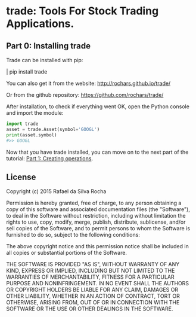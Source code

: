 # trade: Tools For Stock Trading Applications.

## Part 0: Installing trade
Trade can be installed with pip:

| pip install trade

You can also get it from the website:
http://rochars.github.io/trade/

Or from the github repository:
https://github.com/rochars/trade/

After installation, to check if everything went OK, open the Python
console and import the module:

```python
import trade
asset = trade.Asset(symbol='GOOGL')
print(asset.symbol)
#>> GOOGL
```

Now that you have trade installed, you can move on to the next part of the
tutorial: [Part 1: Creating operations](part_1).



## License
Copyright (c) 2015 Rafael da Silva Rocha

Permission is hereby granted, free of charge, to any person obtaining a copy
of this software and associated documentation files (the "Software"), to deal
in the Software without restriction, including without limitation the rights
to use, copy, modify, merge, publish, distribute, sublicense, and/or sell
copies of the Software, and to permit persons to whom the Software is
furnished to do so, subject to the following conditions:

The above copyright notice and this permission notice shall be included in
all copies or substantial portions of the Software.

THE SOFTWARE IS PROVIDED "AS IS", WITHOUT WARRANTY OF ANY KIND, EXPRESS OR
IMPLIED, INCLUDING BUT NOT LIMITED TO THE WARRANTIES OF MERCHANTABILITY,
FITNESS FOR A PARTICULAR PURPOSE AND NONINFRINGEMENT. IN NO EVENT SHALL THE
AUTHORS OR COPYRIGHT HOLDERS BE LIABLE FOR ANY CLAIM, DAMAGES OR OTHER
LIABILITY, WHETHER IN AN ACTION OF CONTRACT, TORT OR OTHERWISE, ARISING FROM,
OUT OF OR IN CONNECTION WITH THE SOFTWARE OR THE USE OR OTHER DEALINGS IN
THE SOFTWARE.
